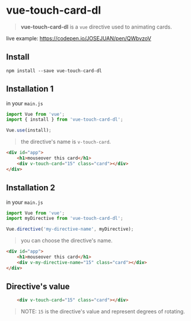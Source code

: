 # vue-touch-card-dl


> **vue-touch-card-dl** is a `vue` directive used to animating cards.

live example: https://codepen.io/JOSEJUAN/pen/QWbvzoV

## Install
```code
npm install --save vue-touch-card-dl
```

## Installation 1
in your `main.js`
```js
import Vue from 'vue';
import { install } from 'vue-touch-card-dl';

Vue.use(install);
```
> the directive's name is `v-touch-card`.

```html
<div id="app">
	<h1>mouseover this card</h1>
	<div v-touch-card="15" class="card"></div>
</div>
```

## Installation 2
in your `main.js`
```js
import Vue from 'vue';
import myDirective from 'vue-touch-card-dl';

Vue.directive('my-directive-name', myDirective);
```
> you can choose the directive's name.

```html
<div id="app">
	<h1>mouseover this card</h1>
	<div v-my-directive-name="15" class="card"></div>
</div>
```

## Directive's value
```html
	<div v-touch-card="15" class="card"></div>
```
> NOTE: `15` is the directive's value and represent degrees of rotating.